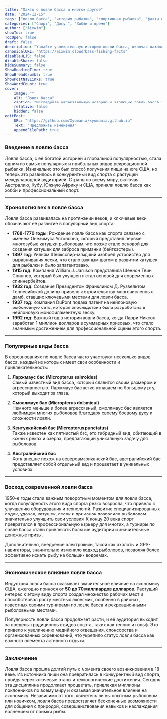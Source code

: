 ```yaml
---
title: "Факты о ловле басса и многое другое"
date: "2024-12-15"
tags: ["ловля басса", "история рыбалки", "спортивная рыбалка", "факты о бассе", "наземные виды спорта"]
categories: ["Спорт", "Досуг", "Хобби и время"]
author: ["Aixwim"]
showToc: true
TocOpen: false
draft: false
description: "Узнайте увлекательную историю ловли басса, включая важные вехи, популярные виды басса и рост этой отрасли."
canonicalURL: "https://aixwim.cloud/bass-fishing-facts"
disableHLJS: false
disableShare: false
hideSummary: false
ShowReadingTime: true
ShowBreadCrumbs: true
ShowPostNavLinks: true
ShowWordCount: true
cover:
    image: ""
    alt: "Ловля басса"
    caption: "Исследуйте увлекательную историю и эволюцию ловли басса."
    relative: false
    hidden: false
editPost:
    URL: "https://github.com/Xyomania/xyomania.github.io"
    Text: "Предложить изменения"
    appendFilePath: true
---
```


### Введение в ловлю басса

Ловля басса, с её богатой историей и глобальной популярностью, стала одним из самых популярных и прибыльных видов рекреационной рыбалки. Изначально это был способ получения пищи на юге США, но теперь это развилось в конкурентный вид спорта с растущей международной аудиторией. Страны по всему миру, включая Австралию, Кубу, Южную Африку и США, приняли ловлю басса как хобби и профессиональный спорт.

---

### Хронология вех в ловле басса

Ловля басса развивалась на протяжении веков, и ключевые вехи обозначают её развитие в популярный вид спорта:

- **1768-1770 годы**: Рождение ловли басса как спорта связано с именем Онезимуса Устонсона, который представил первые многозубые катушки рыболовам, что позже стало основой для создания катушек для заброса приманки (бейткэстеры).
- **1897 год**: Уильям Шейксспир-младший изобрёл устройство для выравнивания лески, что стало важным шагом в развитии катушек для рыбалки и было запатентовано.
- **1915 год**: Компания William J. Jamison представила Шеннон Твин Спиннер, который был улучшен и стал основой для современных спиннербейтов.
- **1932 год**: Создание Президентом Франклином Д. Рузвельтом Теннесийской долины привело к строительству многочисленных дамб, ставших ключевыми местами для ловли басса.
- **1937 год**: Компания DuPont подала патент на нейлоновую рыболовную сеть, которая впоследствии была разработана в нейлоновую монофиламентную леску.
- **1992 год**: Важный год в истории ловли басса, когда Ларри Никсон заработал 1 миллион долларов в суммарных призовых, что стало значимым достижением для профессиональной сцены этого спорта.

---

### Популярные виды басса

В соревнованиях по ловле басса часто участвуют несколько видов басса, каждый из которых имеет свои особенности и привлекательность:

1. **Ларжмаус бас (Micropterus salmoides)**  
   Самый известный вид басса, который славится своим размером и агрессивностью. Ларжмаус бас легко узнаваем по большому рту, который выходит за глаза.

2. **Смоллмаус бас (Micropterus dolomieui)**  
   Немного меньше и более агрессивный, смоллмаус бас является любимцем многих рыболовов благодаря своему боевому духу и сложности ловли.

3. **Кентуккийский бас (Micropterus punctatus)**  
   Также известен как пятнистый бас, это гибридный вид, обитающий в южных реках и озёрах, предлагающий уникальную задачу для рыболовов.

4. **Австралийский бас**  
   Хотя внешне похож на североамериканский бас, австралийский бас представляет собой отдельный вид и процветает в уникальных условиях.

---

### Восход современной ловли басса

1950-е годы стали важным поворотным моментом для ловли басса, когда популярность этого вида спорта резко возросла, что привело к улучшению оборудования и технологий. Развитие специализированных лодок, удочек, катушек, лесок и приманок позволило рыболовам значительно улучшить свои условия. К концу 20 века спорт превратился в профессиональную карьеру для многих, а турниры по ловле басса стали привлекать большие аудитории и значительные денежные призы.

Дополнительно, внедрение электроники, такой как эхолоты и GPS-навигаторы, значительно изменило подход рыболовов, позволяя более эффективно искать рыбу на больших водоемах.

---

### Экономическое влияние ловли басса

Индустрия ловли басса оказывает значительное влияние на экономику США, ежегодно принося от **50 до 70 миллиардов долларов**. Растущий интерес к этому виду спорта создал множество рабочих мест и способствовал росту местных экономик, особенно в районах, известных своими турнирами по ловле басса и рекреационными рыболовными местами.

Популярность ловли басса продолжает расти, и её аудитория выходит за пределы традиционных видов спорта, таких как теннис и гольф. Это привело к увеличению медийного освещения, спонсорства и организованных соревнований, что укрепило статус ловли басса как важного элемента активного отдыха.

---

### Заключение

Ловля басса прошла долгий путь с момента своего возникновения в 18 веке. Из источника пищи она превратилась в конкурентный вид спорта, пройдя через ключевые этапы и технологические достижения. Сегодня эта дисциплина продолжает процветать, привлекая миллионы поклонников по всему миру и оказывая значительное влияние на экономику. Независимо от того, являетесь ли вы опытным рыболовом или новичком, ловля басса предоставляет бесконечные возможности для общения с природой, совершенствования навыков и наслаждения волнением от поимки рыбы.
